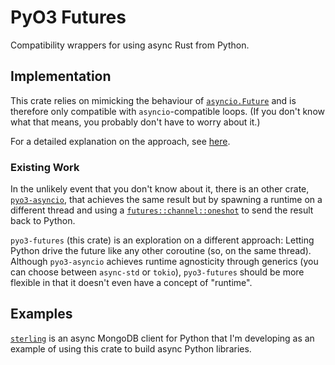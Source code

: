 # PyO3 Futures

Compatibility wrappers for using async Rust from Python.

## Implementation

This crate relies on mimicking the behaviour of [`asyncio.Future`](https://docs.python.org/3/library/asyncio-future.html#future-object) and is therefore only compatible with `asyncio`-compatible loops.
(If you don't know what that means, you probably don't have to worry about it.)

For a detailed explanation on the approach, see [here](https://github.com/ThibaultLemaire/Async-PyO3-Examples#implementing-a-python-future-in-rust).

### Existing Work

In the unlikely event that you don't know about it, there is an other crate, [`pyo3-asyncio`](https://github.com/awestlake87/pyo3-asyncio), that achieves the same result but by spawning a runtime on a different thread and using a [`futures::channel::oneshot`](https://docs.rs/futures/latest/futures/channel/oneshot/index.html) to send the result back to Python.

`pyo3-futures` (this crate) is an exploration on a different approach: Letting Python drive the future like any other coroutine (so, on the same thread).
Although `pyo3-asyncio` achieves runtime agnosticity through generics (you can choose between `async-std` or `tokio`), `pyo3-futures` should be more flexible in that it doesn't even have a concept of "runtime".

## Examples

[`sterling`](https://gitlab.com/ThibaultLemaire/sterling) is an async MongoDB client for Python that I'm developing as an example of using this crate to build async Python libraries.
